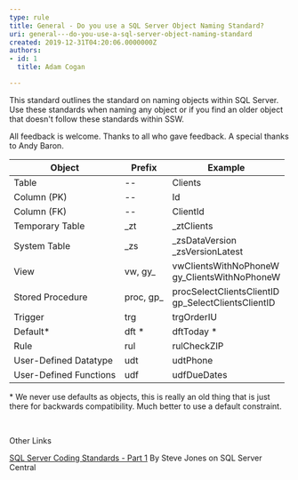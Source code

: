 ```yaml
---
type: rule
title: General - Do you use a SQL Server Object Naming Standard?
uri: general---do-you-use-a-sql-server-object-naming-standard
created: 2019-12-31T04:20:06.0000000Z
authors:
- id: 1
  title: Adam Cogan

---
```


 ​​This standard outlines the standard on naming objects within SQL Server. Use these standards when naming any object or if you find an older object that doesn't follow these standards within SSW.
 
​​All feedback is welcome. Thanks to all who gave feedback. A special thanks to Andy Baron.​



| ​**​Object**<br> | ​**Prefix**<br> | ​**Example**<br> |
| --- | --- | --- |
| ​Table<br> | --​<br> | ​​Clients<br> |
| ​Column (PK)<br> | ​--<br> | ​Id<br> |
| ​Column (FK)<br> | ​--<br> | ​ClientId<br> |
| ​Temporary Table<br> | ​\_zt<br> | ​\_ztClients<br> |
| ​System Table<br> | ​\_zs<br> | ​\_zsDataVersion<br>\_zsVersionLatest<br> |
| ​View<br> | ​vw, gy\_<br> | vwClientsWithNoPhoneW<br>gy\_ClientsWithNoPhoneW​<br> |
| ​Stored Procedure<br> | ​proc, gp\_<br> | ​procSelectClientsClientID<br>gp\_SelectClientsClientID<br> |
| ​Trigger<br> | ​trg<br> | ​trgOrderIU<br> |
| ​Default\*<br> | ​dft \*<br> | ​dftToday \*<br> |
| ​Rule<br> | ​rul<br> | ​rulCheckZIP<br> |
| ​User-Defined Datatype<br> | ​udt<br> | ​udtPhone<br> |
| ​User-Defined Functions<br> | ​udf<br> | ​udfDueDates<br> |


\* We never use defaults as objects, this is really an old thing that is just there for backwards compatibility. Much better to use a default constraint.

​​​​

Other Links

[SQL Server Coding Standards - Part 1​](https&#58;//www.ssw.com.au/ssw/Redirect/SQLServer/SQLServerCentralcodingstandardspart1.htm)
By Steve Jones on SQL Server Central

